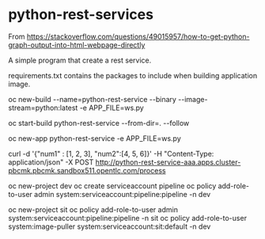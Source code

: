 # python-rest-services

From https://stackoverflow.com/questions/49015957/how-to-get-python-graph-output-into-html-webpage-directly

A simple program that create a rest service. 

requirements.txt contains the packages to include when building application image.

oc new-build  --name=python-rest-service  --binary --image-stream=python:latest -e APP_FILE=ws.py

oc start-build python-rest-service   --from-dir=.  --follow

oc new-app python-rest-service -e APP_FILE=ws.py


curl -d '{"num1" : [1, 2, 3], "num2":[4, 5, 6]}' -H "Content-Type: application/json" -X POST http://python-rest-service-aaa.apps.cluster-pbcmk.pbcmk.sandbox511.opentlc.com/process

oc new-project dev
oc create serviceaccount pipeline 
oc policy add-role-to-user admin system:serviceaccount:pipeline:pipeline  -n dev

oc new-project sit
oc policy add-role-to-user admin system:serviceaccount:pipeline:pipeline  -n sit
oc policy add-role-to-user system:image-puller system:serviceaccount:sit:default -n dev

